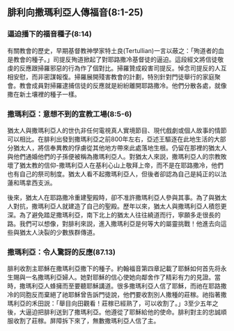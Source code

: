 ## 腓利向撒瑪利亞人傳福音(8:1-25)

### 逼迫播下的福音種子(8:14)

有關教會的歷史，早期基督教神學家特土良(Tertullian)一言以蔽之：「殉道者的血是教會的種子。」司提反殉道掀起了對耶路撒冷基督徒的逼迫。這段經文將信徒敬虔的反應跟掃羅邪惡的行為作了個對比。掃羅贊成殺害司提反。悼念司提反的人互相安慰，而非密謀報復。掃羅展開殘害教會的計劃，特別針對門徒舉行的家庭聚會。教會成員對掃羅逮捕信徒的反應就是紛紛離開耶路撒冷。他們分散各處，就像撒在新土壤裡的種子一樣。

### 撒瑪利亞：意想不到的宣教工場(8:5-6)

猶太人與撒瑪利亞人的世仇非任何電視真人實境節目、現代戲劇或個人故事的情節可以相比。在腓利出發到撒瑪利亞之前800年左右，亞述王驅逐在此地生活的大部分猶太人，將信奉異教的俘虜從其他地方帶來此處落地生根。仍留在那裡的猶太人與他們通婚他們的子孫便被稱為撒瑪利亞人。對猶太人來説，撒瑪利亞人的宗教敗壞了猶太教的信仰-撒瑪利亞人在基利心山上敬拜上帝，而不是在耶路撒冷，他們也有自己的祭司制度。猶太人看不起撒瑪利亞人，但後者卻認為自己是純正的以法蓮和瑪拿西支派。

後來，猶太人在耶路撒冷重建聖殿時，卻不准許撒瑪利亞人參與其事。為了與猶太人對抗，撒瑪利亞人就建造了自己的聖殿。歷年以來，猶太人與撒瑪利亞人積怨更深。為了避免踏足撒瑪利亞，南下北上的猶太人往往繞道而行，寧願多走很長的路。我們可以想像，對腓利來説，進入撒瑪利亞是何等大的屬靈挑戰！他進去向這些與猶太人決裂的少數族群傳道。

### 撒瑪利亞：令人驚訝的反應(87.13)

腓利收割主耶穌在撒瑪利亞撒下的種子。約翰福音第四章記載了耶穌如何首先将永生賜與一名撒瑪利亞婦人。她對耶穌的信心使她向鄰舍作了精彩有力的見證。當時，撒瑪利亞人蜂擁而至要聽耶穌講道。很多撒瑪利亞人信了耶穌，而祂在耶路撒冷的同胞反而棄絕了祂耶穌曾告訴門徒說，他們要收割別人撒種的莊稼。祂指著撒瑪利亞的禾田説：「舉目向田觀看！莊稼已經熟了，可以收割了。」3至少五年之後，大逼迫把腓利送到了撒瑪利亞。他遵從了耶穌給他的使命。腓利對主的忠誠順服收割了莊稼。屏障拆下來了，無數撒瑪利亞人信了主。
